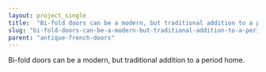 ```yaml
---
layout: project_single
title:  "Bi-fold doors can be a modern, but traditional addition to a period home."
slug: "bi-fold-doors-can-be-a-modern-but-traditional-addition-to-a-period-home"
parent: "antique-french-doors"
---
```

Bi-fold doors can be a modern, but traditional addition to a period home.